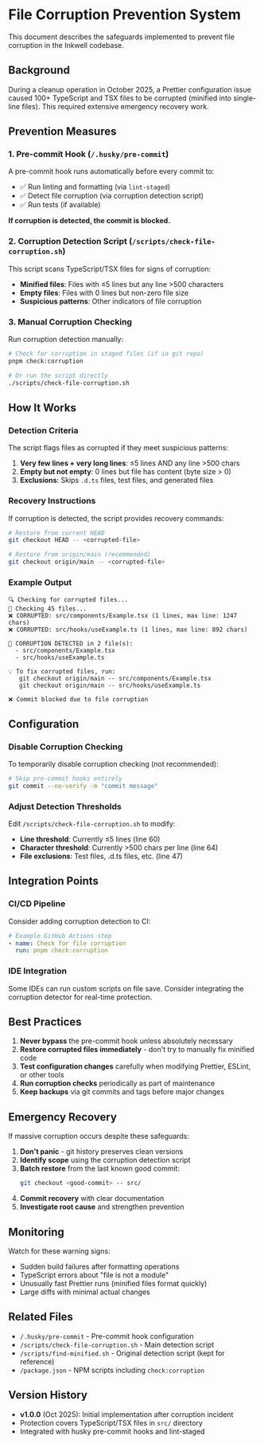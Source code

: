 # File Corruption Prevention System

This document describes the safeguards implemented to prevent file corruption in the Inkwell codebase.

## Background

During a cleanup operation in October 2025, a Prettier configuration issue caused 100+ TypeScript and TSX files to be corrupted (minified into single-line files). This required extensive emergency recovery work.

## Prevention Measures

### 1. Pre-commit Hook (`/.husky/pre-commit`)

A pre-commit hook runs automatically before every commit to:

- ✅ Run linting and formatting (via `lint-staged`)
- ✅ Detect file corruption (via corruption detection script)
- ✅ Run tests (if available)

**If corruption is detected, the commit is blocked.**

### 2. Corruption Detection Script (`/scripts/check-file-corruption.sh`)

This script scans TypeScript/TSX files for signs of corruption:

- **Minified files**: Files with ≤5 lines but any line >500 characters
- **Empty files**: Files with 0 lines but non-zero file size
- **Suspicious patterns**: Other indicators of file corruption

### 3. Manual Corruption Checking

Run corruption detection manually:

```bash
# Check for corruption in staged files (if in git repo)
pnpm check:corruption

# Or run the script directly
./scripts/check-file-corruption.sh
```

## How It Works

### Detection Criteria

The script flags files as corrupted if they meet suspicious patterns:

1. **Very few lines + very long lines**: ≤5 lines AND any line >500 chars
2. **Empty but not empty**: 0 lines but file has content (byte size > 0)
3. **Exclusions**: Skips `.d.ts` files, test files, and generated files

### Recovery Instructions

If corruption is detected, the script provides recovery commands:

```bash
# Restore from current HEAD
git checkout HEAD -- <corrupted-file>

# Restore from origin/main (recommended)
git checkout origin/main -- <corrupted-file>
```

### Example Output

```
🔍 Checking for corrupted files...
📁 Checking 45 files...
❌ CORRUPTED: src/components/Example.tsx (1 lines, max line: 1247 chars)
❌ CORRUPTED: src/hooks/useExample.ts (1 lines, max line: 892 chars)

🚨 CORRUPTION DETECTED in 2 file(s):
  - src/components/Example.tsx
  - src/hooks/useExample.ts

💡 To fix corrupted files, run:
   git checkout origin/main -- src/components/Example.tsx
   git checkout origin/main -- src/hooks/useExample.ts

❌ Commit blocked due to file corruption
```

## Configuration

### Disable Corruption Checking

To temporarily disable corruption checking (not recommended):

```bash
# Skip pre-commit hooks entirely
git commit --no-verify -m "commit message"
```

### Adjust Detection Thresholds

Edit `/scripts/check-file-corruption.sh` to modify:

- **Line threshold**: Currently ≤5 lines (line 60)
- **Character threshold**: Currently >500 chars per line (line 64)
- **File exclusions**: Test files, .d.ts files, etc. (line 47)

## Integration Points

### CI/CD Pipeline

Consider adding corruption detection to CI:

```yaml
# Example GitHub Actions step
- name: Check for file corruption
  run: pnpm check:corruption
```

### IDE Integration

Some IDEs can run custom scripts on file save. Consider integrating the corruption detector for real-time protection.

## Best Practices

1. **Never bypass** the pre-commit hook unless absolutely necessary
2. **Restore corrupted files immediately** - don't try to manually fix minified code
3. **Test configuration changes** carefully when modifying Prettier, ESLint, or other tools
4. **Run corruption checks** periodically as part of maintenance
5. **Keep backups** via git commits and tags before major changes

## Emergency Recovery

If massive corruption occurs despite these safeguards:

1. **Don't panic** - git history preserves clean versions
2. **Identify scope** using the corruption detection script
3. **Batch restore** from the last known good commit:
   ```bash
   git checkout <good-commit> -- src/
   ```
4. **Commit recovery** with clear documentation
5. **Investigate root cause** and strengthen prevention

## Monitoring

Watch for these warning signs:

- Sudden build failures after formatting operations
- TypeScript errors about "file is not a module"
- Unusually fast Prettier runs (minified files format quickly)
- Large diffs with minimal actual changes

## Related Files

- `/.husky/pre-commit` - Pre-commit hook configuration
- `/scripts/check-file-corruption.sh` - Main detection script
- `/scripts/find-minified.sh` - Original detection script (kept for reference)
- `/package.json` - NPM scripts including `check:corruption`

## Version History

- **v1.0.0** (Oct 2025): Initial implementation after corruption incident
- Protection covers TypeScript/TSX files in `src/` directory
- Integrated with husky pre-commit hooks and lint-staged
